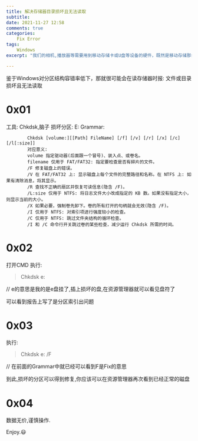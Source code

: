 ```yaml
---
title: 解决存储器目录损坏且无法读取
subtitle:
date: 2021-11-27 12:58
comments: true
categories:
    Fix Error
tags:
    Windows
excerpt: "我们的相机,播放器等需要用到移动存储卡或U盘等设备的硬件，既然是移动存储那么就避免不了经常插拔亦或摔落.那么分区数据出错的概率就大了起来."

---
```

鉴于Windows对分区结构容错率低下，那就很可能会在读存储器时报:
文件或目录损坏且无法读取
# 0x01
工具:   Chkdsk,脑子
损坏分区: E:
Grammar:
```
        Chkdsk [volume:][[Path] FileName] [/f] [/v] [/r] [/x] [/c] [/l[:size]]
        对应意义:
        volume 指定驱动器(后面跟一个冒号)、装入点、或卷名。
        filename 仅用于 FAT/FAT32: 指定要检查是否有碎片的文件。
        /F 修复磁盘上的错误。
        /V 在 FAT/FAT32 上: 显示磁盘上每个文件的完整路径和名称。在 NTFS 上: 如果有清除消息，将其显示。
        /R 查找不正确的扇区并恢复可读信息(隐含 /F)。
        /L:size 仅用于 NTFS: 将日志文件大小改成指定的 KB 数。如果没有指定大小，则显示当前的大小。
        /X 如果必要，强制卷先卸下。卷的所有打开的句柄就会无效(隐含 /F)。
        /I 仅用于 NTFS: 对索引项进行强度较小的检查。
        /C 仅用于 NTFS: 跳过文件夹结构的循环检查。
        /I 和 /C 命令行开关跳过卷的某些检查，减少运行 Chkdsk 所需的时间。
```

# 0x02

打开CMD
执行:
> Chkdsk e:

// e的意思是我的是e盘挂了,插上损坏的盘,在资源管理器就可以看见盘符了

可以看到报告上写了是分区索引出问题

# 0x03
执行:
> Chkdsk e: /F

// 在前面的Grammar中就已经可以看到F是Fix的意思

到此,损坏的分区可以得到修复,你应该可以在资源管理器再次看到已经正常的磁盘

# 0x04
数据无价,谨慎操作.

Enjoy.&#128515;
